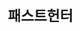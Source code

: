---
id: 31
title: 패스트헌터
caption: 진짜 빠른 차량 출고 플랫폼
url: https://fasthunter.co.kr
category: Car
role: My part - 40%
device: Mobile only
size: small
---